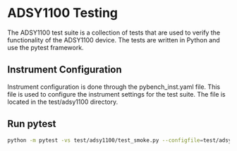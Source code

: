# ADSY1100 Testing

The ADSY1100 test suite is a collection of tests that are used to verify the functionality of the ADSY1100 device. The tests are written in Python and use the pytest framework.

## Instrument Configuration

Instrument configuration is done through the pybench_inst.yaml file. This file is used to configure the instrument settings for the test suite. The file is located in the test/adsy1100 directory.

## Run pytest

```bash
python -m pytest -vs test/adsy1100/test_smoke.py --configfile=test/adsy1100/pybench_inst.yaml  --html=testhtml/report.html --junitxml=testxml/report.xml
```